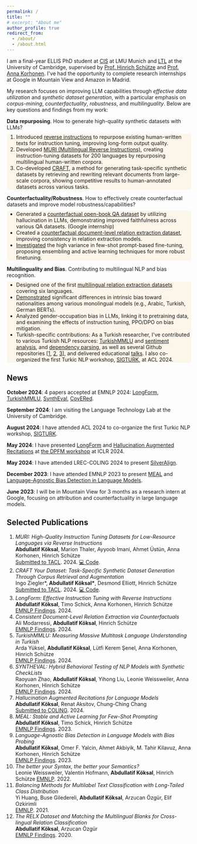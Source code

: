 ```yaml
---
permalink: /
title: ""
# excerpt: "About me"
author_profile: true
redirect_from: 
  - /about/
  - /about.html
---
```

I am a final-year ELLIS PhD student at [CIS](https://www.cis.uni-muenchen.de/) at LMU Munich and [LTL](https://ltl.mmll.cam.ac.uk/) at the University of Cambridge, supervised by [Prof. Hinrich Schütze](https://www.cis.uni-muenchen.de/schuetze/) and [Prof. Anna Korhonen](https://www.cl.cam.ac.uk/~alk23/). I've had the opportunity to complete research internships at Google in Mountain View and Amazon in Madrid.

My research focuses on improving LLM capabilities through *effective data utilization* and *synthetic dataset generation*, with a particular emphasis on *corpus-mining*, *counterfactuality*, *robustness*, and *multilinguality*. Below are key questions and findings from my work:

<!-- **Data repurposing**. How to generate high-quality synthetic datasets with LLMs?
> * I introduced [reverse instructions](https://arxiv.org/abs/2304.08460) to repurpose existing human-written texts for instruction tuning, improving long-form output quality. 
> * I developed [MURI (Multilingual Reverse Instructions)](https://arxiv.org/abs/2409.12958), creating instruction-tuning datasets for 200 languages by repurposing multilingual human-written corpora.
> * I co-developed [CRAFT](https://arxiv.org/abs/2409.02098), a method for generating task-specific synthetic datasets by retrieving and rewriting relevant documents from large-scale corpora, showing competitive results to human-annotated datasets across various tasks. -->

**Data repurposing**. How to generate high-quality synthetic datasets with LLMs?
<div style="background-color: rgba(244, 189, 69, 0.1); padding: 0px 2px; margin-top: -5px; border-radius: 5px;">
  <ol>
    <li>Introduced <a href="https://arxiv.org/abs/2304.08460">reverse instructions</a> to repurpose existing human-written texts for instruction tuning, improving long-form output quality.</li>
    <li>Developed <a href="https://arxiv.org/abs/2409.12958">MURI (Multilingual Reverse Instructions)</a>, creating instruction-tuning datasets for 200 languages by repurposing multilingual human-written corpora.</li>
    <li>Co-developed <a href="https://arxiv.org/abs/2409.02098">CRAFT</a>, a method for generating task-specific synthetic datasets by retrieving and rewriting relevant documents from large-scale corpora, showing competitive results to human-annotated datasets across various tasks.</li>
  </ol>
</div>

**Counterfactuality/Robustness**. How to effectively create counterfactual datasets and improve model robustness/capabilities?
<div style="background-color: rgba(244, 189, 69, 0.1); padding: 0px 2px; margin-top: -5px; border-radius: 5px;">
  <ul>
    <li>Generated a <a href="https://arxiv.org/abs/2311.07424">counterfactual open-book QA dataset</a> by utilizing hallucination in LLMs, demonstrating improved faithfulness across various QA datasets. (Google internship)</li>
    <li>Created a <a href="https://arxiv.org/abs/2407.06699">counterfactual document-level relation extraction dataset</a>, improving consistency in relation extraction models.</li>
    <li><a href="https://aclanthology.org/2023.findings-emnlp.36/">Investigated</a> the high variance in few-shot prompt-based fine-tuning, proposing ensembling and active learning techniques for more robust finetuning.</li>
  </ul>
</div>

**Multilinguality and Bias**. Contributing to multilingual NLP and bias recognition.
<div style="background-color: rgba(244, 189, 69, 0.1); padding: 0px 2px; margin-top: -5px; border-radius: 5px;">
  <ul>
    <li>Designed one of the first <a href="https://aclanthology.org/2020.findings-emnlp.32/">multilingual relation extraction datasets</a> covering six languages.</li>
    <li><a href="https://aclanthology.org/2023.findings-emnlp.848/">Demonstrated</a> significant differences in intrinsic bias toward nationalities among various monolingual models (e.g., Arabic, Turkish, German BERTs).</li>
    <li>Analyzed gender-occupation bias in LLMs, linking it to pretraining data, and examining the effects of instruction tuning, PPO/DPO on bias mitigation.</li>
    <li>Turkish-specific contributions: As a Turkish researcher, I've contributed to various Turkish NLP resources: <a href="https://arxiv.org/abs/2407.12402">TurkishMMLU</a> and <a href="https://ieeexplore.ieee.org/abstract/document/9477814/">sentiment analysis</a>, and <a href="https://link.springer.com/article/10.1007/s10579-021-09558-0">dependency parsing</a>, as well as several Github repositories [<a href="https://github.com/akoksal/Turkish-Word2Vec">1</a>, <a href="https://github.com/akoksal/Turkish-Lemmatizer">2</a>, <a href="https://github.com/akoksal/BERT-Sentiment-Analysis-Turkish">3</a>], and delivered educational <a href="https://www.youtube.com/watch?v=d6GsBAgzD-I">talks</a>. I also co-organized the first Turkic NLP workshop, <a href="https://sigturk.github.io/workshop">SIGTURK</a>, at ACL 2024.</li>
  </ul>
</div>


News
------
**October 2024**: 4 papers accepted at EMNLP 2024: [LongForm](https://arxiv.org/abs/2304.08460), [TurkishMMLU](https://arxiv.org/abs/2407.12402), [SynthEval](https://arxiv.org/abs/2408.17437), [CovERed](https://www.arxiv.org/abs/2407.06699).

**September 2024**: I am visiting the Language Technology Lab at the University of Cambridge.

**August 2024**: I have attended ACL 2024 to co-organize the first Turkic NLP workshop, [SIGTURK](https://sigturk.github.io/workshop).

**May 2024**: I have presented [LongForm](https://arxiv.org/abs/2304.08460) and [Hallucination Augmented Recitations](https://arxiv.org/abs/2311.07424) at [the DPFM workshop](https://iclr.cc/virtual/2024/workshop/20585) at ICLR 2024. 

**May 2024**: I have attended LREC-COLING 2024 to present [SilverAlign](https://aclanthology.org/2024.lrec-main.1290/).

**December 2023**: I have attended EMNLP 2023 to present [MEAL](https://aclanthology.org/2023.findings-emnlp.36/) and [Language-Agnostic Bias Detection in Language Models](https://aclanthology.org/2023.findings-emnlp.848/).

**June 2023**: I will be in Mountain View for 3 months as a research intern at Google, focusing on attribution and counterfactuality in large language models.
<!-- **October 2022**: [The Better Your Syntax, the Better Your Semantics? Probing Pretrained Language Models for the English Comparative Correlative](https://aclanthology.org/2022.emnlp-main.746/) is accepted at EMNLP 2022.<br>
📃 New preprint: [SilverAlign: MT-Based Silver Data Algorithm For Evaluating Word Alignment](https://arxiv.org/abs/2210.06207)
**September 2022**: I attended [ELLIS Doctoral Symposium](https://ellisalicante.org/eds2022/) in Alicante and presented our work on language-agnostic racial bias detection in LMs.
-->

Selected Publications
------
1. *MURI: High-Quality Instruction Tuning Datasets for Low-Resource Languages via Reverse Instructions*  
**Abdullatif Köksal**, Marion Thaler, Ayyoob Imani, Ahmet Üstün, Anna Korhonen, Hinrich Schütze  
[Submitted to TACL](https://arxiv.org/abs/2409.12958). 2024. [💻 Code](https://github.com/akoksal/muri).
2. *CRAFT Your Dataset: Task-Specific Synthetic Dataset Generation Through Corpus Retrieval and Augmentation*  
Ingo Ziegler\*, **Abdullatif Köksal\***, Desmond Elliott, Hinrich Schütze  
[Submitted to TACL](https://arxiv.org/abs/2409.02098). 2024. [💻 Code](https://github.com/ziegler-ingo/CRAFT).
3. *LongForm: Effective Instruction Tuning with Reverse Instructions*  
**Abdullatif Köksal**, Timo Schick, Anna Korhonen, Hinrich Schütze  
[EMNLP Findings](https://arxiv.org/abs/2304.08460). 2024.
4. *Consistent Document-Level Relation Extraction via Counterfactuals*  
Ali Modarressi, **Abdullatif Köksal**, Hinrich Schütze  
[EMNLP Findings](https://arxiv.org/abs/2407.06699). 2024.
5. *TurkishMMLU: Measuring Massive Multitask Language Understanding in Turkish*  
Arda Yüksel, **Abdullatif Köksal**, Lütfi Kerem Şenel, Anna Korhonen, Hinrich Schütze  
[EMNLP Findings](https://arxiv.org/abs/2407.12402). 2024.
6. *SYNTHEVAL: Hybrid Behavioral Testing of NLP Models with Synthetic CheckLists*  
Raoyuan Zhao, **Abdullatif Köksal**, Yihong Liu, Leonie Weissweiler, Anna Korhonen, Hinrich Schütze  
[EMNLP Findings](https://arxiv.org/abs/2408.12402). 2024.
7. *Hallucination Augmented Recitations for Language Models*  
**Abdullatif Köksal**, Renat Aksitov, Chung-Ching Chang  
[Submitted to COLING](https://arxiv.org/abs/2311.07424). 2024.
8. *MEAL: Stable and Active Learning for Few-Shot Prompting*  
**Abdullatif Köksal**, Timo Schick, Hinrich Schütze  
[EMNLP Findings](https://aclanthology.org/2023.findings-emnlp.36/). 2023.
9. *Language-Agnostic Bias Detection in Language Models with Bias Probing*  
**Abdullatif Köksal**, Omer F. Yalcin, Ahmet Akbiyik, M. Tahir Kilavuz, Anna Korhonen, Hinrich Schütze  
[EMNLP Findings](https://aclanthology.org/2023.findings-emnlp.848/). 2023.
10. *The better your Syntax, the better your Semantics?*  
Leonie Weissweiler, Valentin Hofmann, **Abdullatif Köksal**, Hinrich Schütze
[EMNLP](https://aclanthology.org/2022.emnlp-main.746/). 2022.
11. *Balancing Methods for Multilabel Text Classification with Long-Tailed Class Distribution*  
Yi Huang, Buse Giledereli, **Abdullatif Köksal**, Arzucan Özgür, Elif Ozkirimli  
[EMNLP](https://aclanthology.org/2021.emnlp-main.643/). 2021.
12. *The RELX Dataset and Matching the Multilingual Blanks for Cross-lingual Relation Classification*  
**Abdullatif Köksal**, Arzucan Özgür  
[EMNLP Findings](https://aclanthology.org/2020.findings-emnlp.32/). 2020.